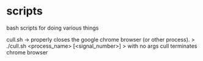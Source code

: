# scripts
bash scripts for doing various things

cull.sh -> properly closes the google chrome browser (or other process). 
    > ./cull.sh \<process_name\> \[\<signal_number\>\]
    > with no args cull terminates chrome browser
